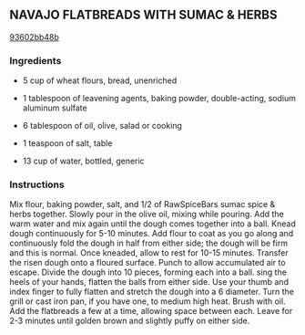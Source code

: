 ## NAVAJO FLATBREADS WITH SUMAC & HERBS

[93602bb48b](http://www.food.com/recipe/navajo-flatbreads-with-sumac-herbs-524546)

### Ingredients

 - 5 cup of wheat flours, bread, unenriched

 - 1 tablespoon of leavening agents, baking powder, double-acting, sodium aluminum sulfate

 - 6 tablespoon of oil, olive, salad or cooking

 - 1 teaspoon of salt, table

 - 13 cup of water, bottled, generic

### Instructions

Mix flour, baking powder, salt, and 1/2 of RawSpiceBars sumac spice & herbs together. Slowly pour in the olive oil, mixing while pouring. Add the warm water and mix again until the dough comes together into a ball. Knead dough continuously for 5-10 minutes. Add flour to coat as you go along and continuously fold the dough in half from either side; the dough will be firm and this is normal. Once kneaded, allow to rest for 10-15 minutes. Transfer the risen dough onto a floured surface. Punch to allow accumulated air to escape. Divide the dough into 10 pieces, forming each into a ball. sing the heels of your hands, flatten the balls from either side. Use your thumb and index finger to fully flatten and stretch the dough into a 6 diameter. Turn the grill or cast iron pan, if you have one, to medium high heat. Brush with oil. Add the flatbreads a few at a time, allowing space between each. Leave for 2-3 minutes until golden brown and slightly puffy on either side.